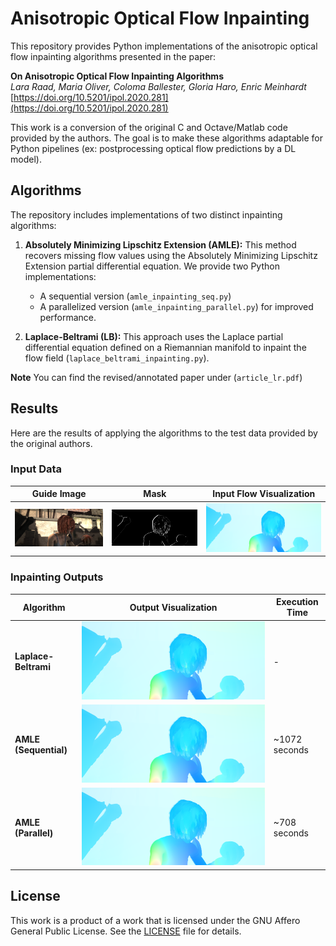 # Anisotropic Optical Flow Inpainting

This repository provides Python implementations of the anisotropic optical flow inpainting algorithms presented in the paper:

**On Anisotropic Optical Flow Inpainting Algorithms**  
*Lara Raad, Maria Oliver, Coloma Ballester, Gloria Haro, Enric Meinhardt*  
[https://doi.org/10.5201/ipol.2020.281](https://doi.org/10.5201/ipol.2020.281)

This work is a conversion of the original C and Octave/Matlab code provided by the authors. The goal is to make these algorithms adaptable for Python pipelines (ex: postprocessing optical flow predictions by a DL model).

## Algorithms

The repository includes implementations of two distinct inpainting algorithms:

1.  **Absolutely Minimizing Lipschitz Extension (AMLE):** This method recovers missing flow values using the Absolutely Minimizing Lipschitz Extension partial differential equation. We provide two Python implementations:
    *   A sequential version (`amle_inpainting_seq.py`)
    *   A parallelized version (`amle_inpainting_parallel.py`) for improved performance.

2.  **Laplace-Beltrami (LB):** This approach uses the Laplace partial differential equation defined on a Riemannian manifold to inpaint the flow field (`laplace_beltrami_inpainting.py`).

**Note** You can find the revised/annotated paper under (`article_lr.pdf`)

## Results

Here are the results of applying the algorithms to the test data provided by the original authors.

### Input Data

| Guide Image                                                              | Mask                                                              | Input Flow Visualization                                          |
| ------------------------------------------------------------------------ | ----------------------------------------------------------------- | ----------------------------------------------------------------- |
| ![Guide Image](test_results/test_input_data/guide.png) | ![Mask](test_results/test_input_data/mask.png) | ![Input Flow](test_results/test_input_data/input.png) |

### Inpainting Outputs

| Algorithm              | Output Visualization                                                                                   | Execution Time |
| ---------------------- | ------------------------------------------------------------------------------------------------------ | -------------- |
| **Laplace-Beltrami**   | ![LB Output](test_results/lb/output_vis/input_lb.png)                                     | -              |
| **AMLE (Sequential)**  | ![AMLE Seq Output](test_results/amle_sequential_1072.21_seconds/output_vis/input_amle.png) | ~1072 seconds  |
| **AMLE (Parallel)**    | ![AMLE Par Output](test_results/amle_parallel_708.31_seconds/output_vis/input_amle.png)   | ~708 seconds   |

## License

This work is a product of a work that is licensed under the GNU Affero General Public License. See the [LICENSE](flow_interp/LICENSE) file for details.
